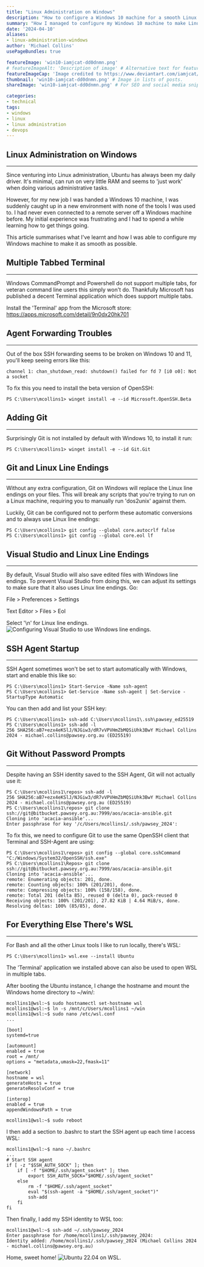 ```yaml
---
title: "Linux Administration on Windows"
description: "How to configure a Windows 10 machine for a smooth Linux administration experience."
summary: "How I managed to configure my Windows 10 machine to make Linux administration tasks as smooth as possible. Learn how I configured SSH, terminal, Git and Visual Studio for a user experience that was similar to the Ubuntu machines I'm used too."
date: '2024-04-10'
aliases:
- linux-administration-windows
author: 'Michael Collins'
usePageBundles: true

featureImage: 'win10-iamjcat-dd0dnmn.png'
# featureImageAlt: 'Description of image' # Alternative text for featured image.
featureImageCap: 'Image credited to https://www.deviantart.com/iamjcat/' # Caption (optional).
thumbnail: 'win10-iamjcat-dd0dnmn.png' # Image in lists of posts.
shareImage: 'win10-iamjcat-dd0dnmn.png' # For SEO and social media snippets.

categories:
- technical
tags:
- windows
- linux
- linux administration
- devops
---
```



## Linux Administration on Windows

---

Since venturing into Linux administration, Ubuntu has always been my daily driver. It's minimal, can run on very little RAM and seems to 'just work' when doing various administrative tasks.

However, for my new job I was handed a Windows 10 machine, I was suddenly caught up in a new environment with none of the tools I was used to. I had never even connected to a remote server off a Windows machine before. My initial experience was frustrating and I had to spend a while learning how to get things going.

This article summarises what I've learnt and how I was able to configure my Windows machine to make it as smooth as possible.


## Multiple Tabbed Terminal

---

Windows CommandPrompt and Powershell do not support multiple tabs, for veteran command line users this simply won't do. Thankfully Microsoft has published a decent Terminal application which does support multiple tabs.

Install the 'Terminal' app from the Microsoft store: https://apps.microsoft.com/detail/9n0dx20hk701


## Agent Forwarding Troubles

---

Out of the box SSH forwarding seems to be broken on Windows 10 and 11, you'll keep seeing errors like this:

`channel 1: chan_shutdown_read: shutdown() failed for fd 7 [i0 o0]: Not a socket`


To fix this you need to install the beta version of OpenSSH:
```
PS C:\Users\mcollins1> winget install -e --id Microsoft.OpenSSH.Beta
```


## Adding Git

---

Surprisingly Git is not installed by default with Windows 10, to install it run:
```
PS C:\Users\mcollins1> winget install -e --id Git.Git
```


## Git and Linux Line Endings

---

Without any extra configuration, Git on Windows will replace the Linux line endings on your files. This will break any scripts that you're trying to run on a Linux machine, requiring you to manually run 'dos2unix' against them.

Luckily, Git can be configured not to perform these automatic conversions and to always use Linux line endings:
```
PS C:\Users\mcollins1> git config --global core.autocrlf false
PS C:\Users\mcollins1> git config --global core.eol lf
```


## Visual Studio and Linux Line Endings

---

By default, Visual Studio will also save edited files with Windows line endings. To prevent Visual Studio from doing this, we can adjust its settings to make sure that it also uses Linux line endings. Go:

File > Preferences > Settings

Text Editor > Files > Eol

Select '\n' for Linux line endings.
![Configuring Visual Studio to use Windows line endings.](visual-studio-line-endings.png)


## SSH Agent Startup

---

SSH Agent sometimes won't be set to start automatically with Windows, start and enable this like so:
```
PS C:\Users\mcollins1> Start-Service -Name ssh-agent
PS C:\Users\mcollins1> Get-Service -Name ssh-agent | Set-Service -StartupType Automatic
```

You can then add and list your SSH key:
```
PS C:\Users\mcollins1> ssh-add C:\Users\mcollins1\.ssh\pawsey_ed25519
PS C:\Users\mcollins1> ssh-add -l
256 SHA256:aB7+ezx4eKSlJ/NJGiw3/dR7vVPVHmZbMQSiUhk3BwY Michael Collins 2024 - michael.collins@pawsey.org.au (ED25519)
```


## Git Without Password Prompts

---

Despite having an SSH identity saved to the SSH Agent, Git will not actually use it:
```
PS C:\Users\mcollins1\repos> ssh-add -l
256 SHA256:aB7+ezx4eKSlJ/NJGiw3/dR7vVPVHmZbMQSiUhk3BwY Michael Collins 2024 - michael.collins@pawsey.org.au (ED25519)
PS C:\Users\mcollins1\repos> git clone ssh://git@bitbucket.pawsey.org.au:7999/aos/acacia-ansible.git
Cloning into 'acacia-ansible'...
Enter passphrase for key '/c/Users/mcollins1/.ssh/pawsey_2024':
```

To fix this, we need to configure Git to use the same OpenSSH client that Terminal and SSH-Agent are using:
```
PS C:\Users\mcollins1\repos> git config --global core.sshCommand "C:/Windows/System32/OpenSSH/ssh.exe"
PS C:\Users\mcollins1\Repos> git clone ssh://git@bitbucket.pawsey.org.au:7999/aos/acacia-ansible.git
Cloning into 'acacia-ansible'...
remote: Enumerating objects: 201, done.
remote: Counting objects: 100% (201/201), done.
remote: Compressing objects: 100% (158/158), done.
remote: Total 201 (delta 85), reused 0 (delta 0), pack-reused 0
Receiving objects: 100% (201/201), 27.82 KiB | 4.64 MiB/s, done.
Resolving deltas: 100% (85/85), done.
```


## For Everything Else There's WSL

---

For Bash and all the other Linux tools I like to run locally, there's WSL:
```
PS C:\Users\mcollins1> wsl.exe --install Ubuntu
```

The 'Terminal' application we installed above can also be used to open WSL in multiple tabs.

After booting the Ubuntu instance, I change the hostname and mount the Windows home directory to ~/win/:
```
mcollins1@wsl:~$ sudo hostnamectl set-hostname wsl
mcollins1@wsl:~$ ln -s /mnt/c/Users/mcollins1 ~/win
mcollins1@wsl:~$ sudo nano /etc/wsl.conf
...

[boot]
systemd=true

[automount]
enabled = true
root = /mnt/
options = "metadata,umask=22,fmask=11"

[network]
hostname = wsl
generateHosts = true
generateResolvConf = true

[interop]
enabled = true
appendWindowsPath = true

mcollins1@wsl:~$ sudo reboot
```

I then add a section to .bashrc to start the SSH agent up each time I access WSL:
```
mcollins1@wsl:~$ nano ~/.bashrc
...
# Start SSH agent
if [ -z "$SSH_AUTH_SOCK" ]; then
    if [ -f "$HOME/.ssh/agent_socket" ]; then
        export SSH_AUTH_SOCK="$HOME/.ssh/agent_socket"
    else
        rm -f "$HOME/.ssh/agent_socket"
        eval "$(ssh-agent -a "$HOME/.ssh/agent_socket")"
        ssh-add
    fi
fi
```

Then finally, I add my SSH identity to WSL too:
```
mcollins1@wsl:~$ ssh-add ~/.ssh/pawsey_2024
Enter passphrase for /home/mcollins1/.ssh/pawsey_2024:
Identity added: /home/mcollins1/.ssh/pawsey_2024 (Michael Collins 2024 - michael.collins@pawsey.org.au)
```

Home, sweet home!
![Ubuntu 22.04 on WSL.](win10-wsl-preview.png)
